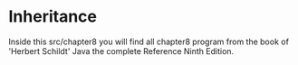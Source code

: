 # Inheritance

Inside this src/chapter8 you will find all chapter8 program from the book of 'Herbert Schildt' Java the complete Reference Ninth Edition.